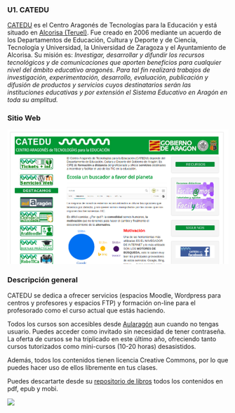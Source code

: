 ### U1. CATEDU


[CATEDU](http://web.catedu.es/webcatedu/) es el Centro Aragonés de Tecnologías para la Educación y está situado en [Alcorisa (Teruel)](http://maps.google.com/maps?f=q&hl=ca&geocode=&q=Alcorisa+%28Teruel%29&sll=37.0625,-95.677068&sspn=38.775203,63.369141&ie=UTF8&ll=40.894311,-0.380402&spn=0.289629,0.495071&t=h&z=11&iwloc=addr). Fue creado en 2006 mediante un acuerdo de los Departamentos de Educación, Cultura y Deporte y de Ciencia, Tecnología y Universidad, la Universidad de Zaragoza y el Ayuntamiento de Alcorisa. Su misión es: _Investigar, desarrollar y difundir los recursos tecnológicos y de comunicaciones que aporten beneficios para cualquier nivel del ámbito educativo aragonés. Para tal fin realizará trabajos de investigación, experimentación, desarrollo, evaluación, publicación y difusión de productos y servicios cuyos destinatarios serán las instituciones educativas y por extensión el Sistema Educativo en Aragón en toda su amplitud._

### Sitio Web

![5.2. Captura pantalla.](img/Captura_de_pantalla_de_2017-04-21_13-37-22.png)

### Descripción general

CATEDU se dedica a ofrecer servicios (espacios Moodle, Wordpress para centros y profesores y espacios FTP) y formación on-line para el profesorado como el curso actual que estás haciendo.

Todos los cursos son accesibles desde [Aularagón](http://moodle.catedu.es/) aun cuando no tengas usuario. Puedes acceder como invitado sin necesidad de tener contraseña. La oferta de cursos se ha triplicado en este último año, ofreciendo tanto cursos tutorizados como mini-cursos (10-20 horas) desasistidos.

Además, todos los contenidos tienen licencia Creative Commons, por lo que puedes hacer uso de ellos libremente en tus clases.

Puedes descartarte desde su [repositorio de libros](https://legacy.gitbook.com/@catedu) todos los contenidos en pdf, epub y mobi.

![](https://catedu.gitbooks.io/faq-aularagon/content/assets/descargacursos.png)
